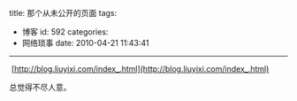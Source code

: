 title: 那个从未公开的页面
tags:
  - 博客
id: 592
categories:
  - 网络琐事
date: 2010-04-21 11:43:41
---

 [http://blog.liuyixi.com/index_.html](http://blog.liuyixi.com/index_.html)

总觉得不尽人意。